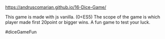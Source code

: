  https://andruscomarian.github.io/16-Dice-Game/
 
 This game is made with js vanilla. (0<ES5)
 The scope of the game is which player made first 20point or bigger wins.
 A fun game to test your luck.
 
 #diceGameFun
